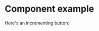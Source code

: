 <script setup lang="ts">
  // This import is optional since components are auto-imported
  // import IncrementingButton from '#components/IncrementingButton.vue'
</script>

# Component example

Here's an incrementing button:

<IncrementingButton />
